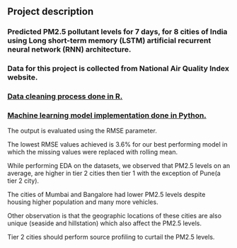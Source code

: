 ## Project description

###  Predicted PM2.5 pollutant levels for 7 days, for 8 cities of India using Long short-term memory (LSTM) artificial recurrent neural network (RNN) architecture.

### Data for this project is collected from National Air Quality Index website.

### [Data cleaning process done in R.](https://github.com/swapnil-sarda/projects/blob/Machine-learning/R%20Code)

### [Machine learning model implementation done in Python.](https://github.com/swapnil-sarda/projects/blob/Machine-learning/Python%20code)

The output is evaluated using the RMSE parameter. 

The  lowest RMSE values achieved is 3.6% for our best performing model in which the missing values were replaced with rolling mean.

While performing EDA on the datasets, we observed that PM2.5 levels on an average, are higher in tier 2 cities then tier 1 with the exception of Pune(a tier 2 city).

The cities of Mumbai and Bangalore had lower PM2.5 levels despite housing higher population and many more vehicles.

Other observation is that the geographic locations of these cities are also unique (seaside and hillstation) which also affect the PM2.5 levels.

Tier 2 cities should perform source profiling to curtail the PM2.5 levels.


